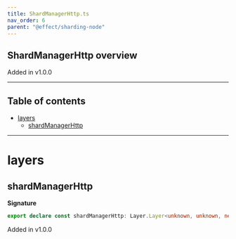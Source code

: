 ```yaml
---
title: ShardManagerHttp.ts
nav_order: 6
parent: "@effect/sharding-node"
---
```


## ShardManagerHttp overview

Added in v1.0.0

---

<h2 class="text-delta">Table of contents</h2>

- [layers](#layers)
  - [shardManagerHttp](#shardmanagerhttp)

---

# layers

## shardManagerHttp

**Signature**

```ts
export declare const shardManagerHttp: Layer.Layer<unknown, unknown, never>
```

Added in v1.0.0
